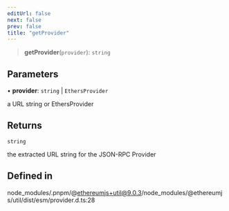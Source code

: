 ```yaml
---
editUrl: false
next: false
prev: false
title: "getProvider"
---
```


> **getProvider**(`provider`): `string`

## Parameters

• **provider**: `string` \| `EthersProvider`

a URL string or EthersProvider

## Returns

`string`

the extracted URL string for the JSON-RPC Provider

## Defined in

node\_modules/.pnpm/@ethereumjs+util@9.0.3/node\_modules/@ethereumjs/util/dist/esm/provider.d.ts:28
